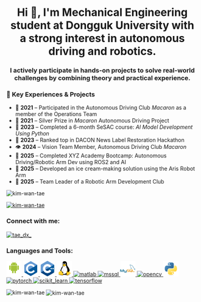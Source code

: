 
<h1 align="center">Hi 👋, I'm Mechanical Engineering student at Dongguk University with a strong interest in autonomous driving and robotics.</h1>
<h3 align="center">I actively participate in hands-on projects to solve real-world challenges by combining theory and practical experience.</h3>

### 📌 Key Experiences & Projects

- 🚗 **2021** – Participated in the Autonomous Driving Club *Macaron* as a member of the Operations Team  
- 🥈 **2021** – Silver Prize in *Macaron* Autonomous Driving Project  
- 🧠 **2023** – Completed a 6-month SeSAC course: *AI Model Development Using Python*  
- 📰 **2023** – Ranked top in DACON News Label Restoration Hackathon  
- 👁️ **2024** – Vision Team Member, Autonomous Driving Club *Macaron*  
- 🤖 **2025** – Completed XYZ Academy Bootcamp: Autonomous Driving/Robotic Arm Dev using ROS2 and AI  
- 🍦 **2025** – Developed an ice cream-making solution using the Aris Robot Arm  
- 🦾 **2025** – Team Leader of a Robotic Arm Development Club


<p align="left"> <img src="https://komarev.com/ghpvc/?username=kim-wan-tae&label=Profile%20views&color=0e75b6&style=flat" alt="kim-wan-tae" /> </p>

<p align="left"> <a href="https://github.com/ryo-ma/github-profile-trophy"><img src="https://github-profile-trophy.vercel.app/?username=kim-wan-tae" alt="kim-wan-tae" /></a> </p>

<h3 align="left">Connect with me:</h3>
<p align="left">
<a href="https://instagram.com/taedx_" target="blank"><img align="center" src="https://raw.githubusercontent.com/rahuldkjain/github-profile-readme-generator/master/src/images/icons/Social/instagram.svg" alt="tae_dx_" height="30" width="40" /></a>
</p>

<h3 align="left">Languages and Tools:</h3>
<p align="left"> <a href="https://developer.android.com" target="_blank" rel="noreferrer"> <img src="https://raw.githubusercontent.com/devicons/devicon/master/icons/android/android-original-wordmark.svg" alt="android" width="40" height="40"/> </a> <a href="https://www.cprogramming.com/" target="_blank" rel="noreferrer"> <img src="https://raw.githubusercontent.com/devicons/devicon/master/icons/c/c-original.svg" alt="c" width="40" height="40"/> </a> <a href="https://www.w3schools.com/cpp/" target="_blank" rel="noreferrer"> <img src="https://raw.githubusercontent.com/devicons/devicon/master/icons/cplusplus/cplusplus-original.svg" alt="cplusplus" width="40" height="40"/> </a> <a href="https://www.linux.org/" target="_blank" rel="noreferrer"> <img src="https://raw.githubusercontent.com/devicons/devicon/master/icons/linux/linux-original.svg" alt="linux" width="40" height="40"/> </a> <a href="https://www.mathworks.com/" target="_blank" rel="noreferrer"> <img src="https://upload.wikimedia.org/wikipedia/commons/2/21/Matlab_Logo.png" alt="matlab" width="40" height="40"/> </a> <a href="https://www.microsoft.com/en-us/sql-server" target="_blank" rel="noreferrer"> <img src="https://www.svgrepo.com/show/303229/microsoft-sql-server-logo.svg" alt="mssql" width="40" height="40"/> </a> <a href="https://www.mysql.com/" target="_blank" rel="noreferrer"> <img src="https://raw.githubusercontent.com/devicons/devicon/master/icons/mysql/mysql-original-wordmark.svg" alt="mysql" width="40" height="40"/> </a> <a href="https://opencv.org/" target="_blank" rel="noreferrer"> <img src="https://www.vectorlogo.zone/logos/opencv/opencv-icon.svg" alt="opencv" width="40" height="40"/> </a> <a href="https://www.python.org" target="_blank" rel="noreferrer"> <img src="https://raw.githubusercontent.com/devicons/devicon/master/icons/python/python-original.svg" alt="python" width="40" height="40"/> </a> <a href="https://pytorch.org/" target="_blank" rel="noreferrer"> <img src="https://www.vectorlogo.zone/logos/pytorch/pytorch-icon.svg" alt="pytorch" width="40" height="40"/> </a> <a href="https://scikit-learn.org/" target="_blank" rel="noreferrer"> <img src="https://upload.wikimedia.org/wikipedia/commons/0/05/Scikit_learn_logo_small.svg" alt="scikit_learn" width="40" height="40"/> </a> <a href="https://www.tensorflow.org" target="_blank" rel="noreferrer"> <img src="https://www.vectorlogo.zone/logos/tensorflow/tensorflow-icon.svg" alt="tensorflow" width="40" height="40"/> </a> </p>

<p><img align="left" src="https://github-readme-stats.vercel.app/api/top-langs?username=kim-wan-tae&show_icons=true&locale=en&layout=compact" alt="kim-wan-tae" /></p>

<p>&nbsp;<img align="center" src="https://github-readme-stats.vercel.app/api?username=kim-wan-tae&show_icons=true&locale=en" alt="kim-wan-tae" /></p>
